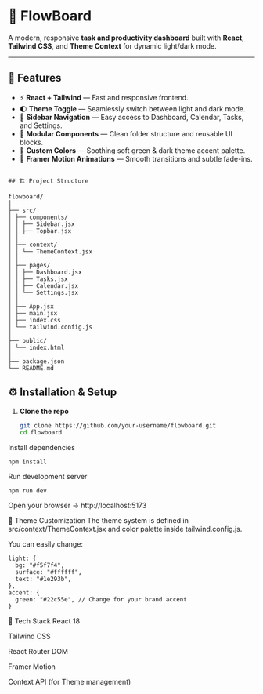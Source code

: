 # 🌿 FlowBoard

A modern, responsive **task and productivity dashboard** built with **React**, **Tailwind CSS**, and **Theme Context** for dynamic light/dark mode.

---

## 🚀 Features

- ⚡ **React + Tailwind** — Fast and responsive frontend.  
- 🌓 **Theme Toggle** — Seamlessly switch between light and dark mode.  
- 🧭 **Sidebar Navigation** — Easy access to Dashboard, Calendar, Tasks, and Settings.  
- 🧩 **Modular Components** — Clean folder structure and reusable UI blocks.  
- 🎨 **Custom Colors** — Soothing soft green & dark theme accent palette.  
- 💨 **Framer Motion Animations** — Smooth transitions and subtle fade-ins.

```

## 🏗️ Project Structure

flowboard/
│
├── src/
│ ├── components/
│ │ ├── Sidebar.jsx
│ │ ├── Topbar.jsx
│ │
│ ├── context/
│ │ └── ThemeContext.jsx
│ │
│ ├── pages/
│ │ ├── Dashboard.jsx
│ │ ├── Tasks.jsx
│ │ ├── Calendar.jsx
│ │ └── Settings.jsx
│ │
│ ├── App.jsx
│ ├── main.jsx
│ ├── index.css
│ └── tailwind.config.js
│
├── public/
│ └── index.html
│
├── package.json
└── README.md
```


## ⚙️ Installation & Setup

1. **Clone the repo**
   ```bash
   git clone https://github.com/your-username/flowboard.git
   cd flowboard
   ```
Install dependencies
```
npm install
```
Run development server
```
npm run dev
```
Open your browser → http://localhost:5173

🎨 Theme Customization
The theme system is defined in src/context/ThemeContext.jsx and color palette inside tailwind.config.js.

You can easily change:
```
light: {
  bg: "#f5f7f4",
  surface: "#ffffff",
  text: "#1e293b",
},
accent: {
  green: "#22c55e", // Change for your brand accent
}
```
🧠 Tech Stack
React 18

Tailwind CSS

React Router DOM

Framer Motion

Context API (for Theme management)